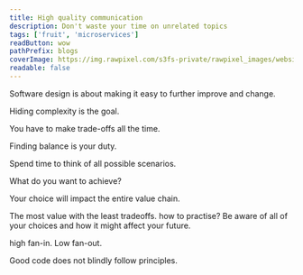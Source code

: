 ```yaml
---
title: High quality communication
description: Don't waste your time on unrelated topics
tags: ['fruit', 'microservices']
readButton: wow
pathPrefix: blogs
coverImage: https://img.rawpixel.com/s3fs-private/rawpixel_images/website_content/pd48batch9-10-nap_1.jpg?w=1000&dpr=1&fit=default&crop=default&q=65&vib=3&con=3&usm=15&bg=F4F4F3&ixlib=js-2.2.1&s=2c65ba4fca60aae1f04eead317aeb992
readable: false
---
```


Software design is about making it easy to further improve and change.

Hiding complexity is the goal.

You have to make trade-offs all the time.

Finding balance is your duty.

Spend time to think of all possible scenarios.

What do you want to achieve?

Your choice will impact the entire value chain.

The most value with the least tradeoffs. how to practise? Be aware of all of your choices and how it might affect your future.

high fan-in. Low fan-out.

Good code does not blindly follow principles.